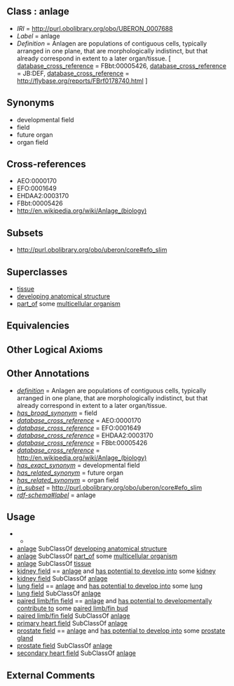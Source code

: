 
## Class : anlage

 * *IRI* = http://purl.obolibrary.org/obo/UBERON_0007688
 * *Label* = anlage
 * *Definition* = Anlagen are populations of contiguous cells, typically arranged in one plane, that are morphologically indistinct, but that already correspond in extent to a later organ/tissue. [ [database_cross_reference](../../ef/oboInOwl#hasDbXref.md) = FBbt:00005426, [database_cross_reference](../../ef/oboInOwl#hasDbXref.md) = JB:DEF, [database_cross_reference](../../ef/oboInOwl#hasDbXref.md) = http://flybase.org/reports/FBrf0178740.html ]

## Synonyms

 * developmental field
 * field
 * future organ
 * organ field

## Cross-references

 * AEO:0000170
 * EFO:0001649
 * EHDAA2:0003170
 * FBbt:00005426
 * http://en.wikipedia.org/wiki/Anlage_(biology)

## Subsets

 * http://purl.obolibrary.org/obo/uberon/core#efo_slim

## Superclasses

 * [tissue](../../UBERON/79/UBERON_0000479.md)
 * [developing anatomical structure](../../UBERON/23/UBERON_0005423.md)
 * [part_of](../../BFO/50/BFO_0000050.md) some [multicellular organism](../../UBERON/68/UBERON_0000468.md)

## Equivalencies


## Other Logical Axioms


## Other Annotations

 * *[definition](../../IAO/15/IAO_0000115.md)* = Anlagen are populations of contiguous cells, typically arranged in one plane, that are morphologically indistinct, but that already correspond in extent to a later organ/tissue.
 * *[has_broad_synonym](../../ym/oboInOwl#hasBroadSynonym.md)* = field
 * *[database_cross_reference](../../ef/oboInOwl#hasDbXref.md)* = AEO:0000170
 * *[database_cross_reference](../../ef/oboInOwl#hasDbXref.md)* = EFO:0001649
 * *[database_cross_reference](../../ef/oboInOwl#hasDbXref.md)* = EHDAA2:0003170
 * *[database_cross_reference](../../ef/oboInOwl#hasDbXref.md)* = FBbt:00005426
 * *[database_cross_reference](../../ef/oboInOwl#hasDbXref.md)* = http://en.wikipedia.org/wiki/Anlage_(biology)
 * *[has_exact_synonym](../../ym/oboInOwl#hasExactSynonym.md)* = developmental field
 * *[has_related_synonym](../../ym/oboInOwl#hasRelatedSynonym.md)* = future organ
 * *[has_related_synonym](../../ym/oboInOwl#hasRelatedSynonym.md)* = organ field
 * *[in_subset](../../et/oboInOwl#inSubset.md)* = http://purl.obolibrary.org/obo/uberon/core#efo_slim
 * *[rdf-schema#label](../../el/rdf-schema#label.md)* = anlage

## Usage

 * -
 * [anlage](../../UBERON/88/UBERON_0007688.md) SubClassOf [developing anatomical structure](../../UBERON/23/UBERON_0005423.md)
 * [anlage](../../UBERON/88/UBERON_0007688.md) SubClassOf [part_of](../../BFO/50/BFO_0000050.md) some [multicellular organism](../../UBERON/68/UBERON_0000468.md)
 * [anlage](../../UBERON/88/UBERON_0007688.md) SubClassOf [tissue](../../UBERON/79/UBERON_0000479.md)
 * [kidney field](../../UBERON/87/UBERON_0007687.md) == [anlage](../../UBERON/88/UBERON_0007688.md) and [has potential to develop into](../../RO/87/RO_0002387.md) some [kidney](../../UBERON/13/UBERON_0002113.md)
 * [kidney field](../../UBERON/87/UBERON_0007687.md) SubClassOf [anlage](../../UBERON/88/UBERON_0007688.md)
 * [lung field](../../UBERON/61/UBERON_0022361.md) == [anlage](../../UBERON/88/UBERON_0007688.md) and [has potential to develop into](../../RO/87/RO_0002387.md) some [lung](../../UBERON/48/UBERON_0002048.md)
 * [lung field](../../UBERON/61/UBERON_0022361.md) SubClassOf [anlage](../../UBERON/88/UBERON_0007688.md)
 * [paired limb/fin field](../../UBERON/32/UBERON_0005732.md) == [anlage](../../UBERON/88/UBERON_0007688.md) and [has potential to developmentally contribute to](../../RO/85/RO_0002385.md) some [paired limb/fin bud](../../UBERON/57/UBERON_0004357.md)
 * [paired limb/fin field](../../UBERON/32/UBERON_0005732.md) SubClassOf [anlage](../../UBERON/88/UBERON_0007688.md)
 * [primary heart field](../../UBERON/40/UBERON_0004140.md) SubClassOf [anlage](../../UBERON/88/UBERON_0007688.md)
 * [prostate field](../../UBERON/47/UBERON_0009847.md) == [anlage](../../UBERON/88/UBERON_0007688.md) and [has potential to develop into](../../RO/87/RO_0002387.md) some [prostate gland](../../UBERON/67/UBERON_0002367.md)
 * [prostate field](../../UBERON/47/UBERON_0009847.md) SubClassOf [anlage](../../UBERON/88/UBERON_0007688.md)
 * [secondary heart field](../../UBERON/89/UBERON_0009889.md) SubClassOf [anlage](../../UBERON/88/UBERON_0007688.md)

## External Comments

